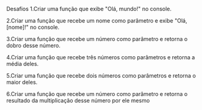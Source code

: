 Desafios
1.Criar uma função que exibe "Olá, mundo!" no console.

2.Criar uma função que recebe um nome como parâmetro e exibe "Olá, [nome]!" no console.

3.Criar uma função que recebe um número como parâmetro e retorna o dobro desse número.

4.Criar uma função que recebe três números como parâmetros e retorna a média deles.

5.Criar uma função que recebe dois números como parâmetros e retorna o maior deles.

6.Criar uma função que recebe um número como parâmetro e retorna o resultado da multiplicação desse número por ele mesmo